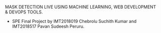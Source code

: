 MASK DETECTION LIVE USING MACHINE LEARNING, WEB DEVELOPMENT & DEVOPS TOOLS.

- SPE Final Project by IMT2018019 Chebrolu Suchith Kumar and IMT2018517 Pavan Sudeesh Peruru.
